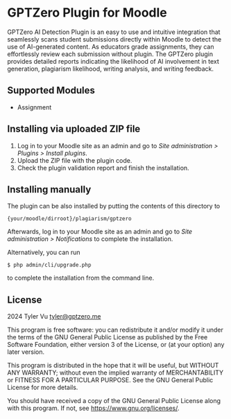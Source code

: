 # GPTZero Plugin for Moodle #

GPTZero AI Detection Plugin is an easy to use and intuitive integration that seamlessly scans student submissions directly within Moodle to detect the use of AI-generated content. As educators grade assignments, they can effortlessly review each submission without plugin. The GPTZero plugin provides detailed reports indicating the likelihood of AI involvement in text generation, plagiarism likelihood, writing analysis, and writing feedback.

## Supported Modules ##
- Assignment

## Installing via uploaded ZIP file ##

1. Log in to your Moodle site as an admin and go to _Site administration >
   Plugins > Install plugins_.
2. Upload the ZIP file with the plugin code.
3. Check the plugin validation report and finish the installation.

## Installing manually ##

The plugin can be also installed by putting the contents of this directory to

    {your/moodle/dirroot}/plagiarism/gptzero

Afterwards, log in to your Moodle site as an admin and go to _Site administration >
Notifications_ to complete the installation.

Alternatively, you can run

    $ php admin/cli/upgrade.php

to complete the installation from the command line.

## License ##

2024 Tyler Vu <tyler@gptzero.me>

This program is free software: you can redistribute it and/or modify it under
the terms of the GNU General Public License as published by the Free Software
Foundation, either version 3 of the License, or (at your option) any later
version.

This program is distributed in the hope that it will be useful, but WITHOUT ANY
WARRANTY; without even the implied warranty of MERCHANTABILITY or FITNESS FOR A
PARTICULAR PURPOSE.  See the GNU General Public License for more details.

You should have received a copy of the GNU General Public License along with
this program.  If not, see <https://www.gnu.org/licenses/>.
